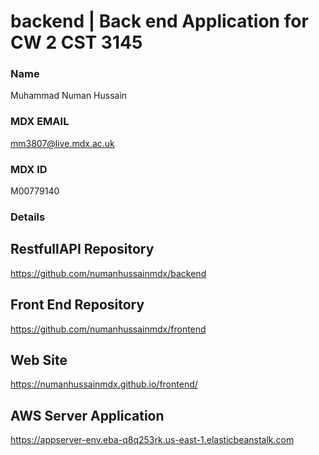 # backend | Back end Application for CW 2 CST 3145
### Name
Muhammad Numan Hussain
### MDX EMAIL
mm3807@live.mdx.ac.uk
### MDX ID
M00779140

### Details
## RestfullAPI Repository
https://github.com/numanhussainmdx/backend
## Front End Repository
https://github.com/numanhussainmdx/frontend
## Web Site
https://numanhussainmdx.github.io/frontend/
## AWS Server Application
https://appserver-env.eba-q8q253rk.us-east-1.elasticbeanstalk.com
